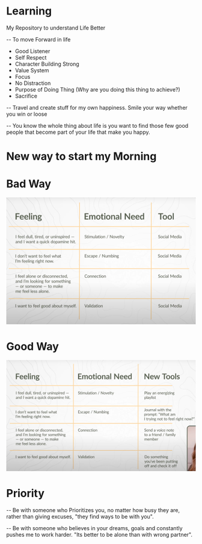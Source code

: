 # Learning
My Repository to understand Life Better

-- To move Forward in life
- Good Listener
- Self Respect
- Character Building Strong
- Value System
- Focus
- No Distraction
- Purpose of Doing Thing (Why are you doing this thing to achieve?) 
- Sacrifice

-- Travel and create stuff for my own happiness. Smile your way whether you win or loose

-- You know the whole thing about life is you want to find those few good people that become part of your life that make you happy.

# New way to start my Morning
# Bad Way
![Life Changing](/assets/SocialMediaUsage.png)
# Good Way
![New way to Start my Morning](/assets/NewHappyWay.png)

# Priority
-- Be with someone who Prioritizes you, no matter how busy they are, rather than giving excuses, "they find ways to be with you".

-- Be with someone who believes in your dreams, goals and constantly pushes me to work harder. "Its better to be alone than with wrong partner".
